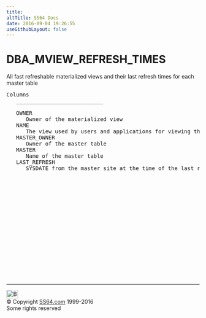```yaml
---
title:
altTitle: SS64 Docs
date: 2016-09-04 19:26:55
useGithubLayout: false
---
```

<!-- #BeginLibraryItem "/Library/head_orad.lbi" --><!-- #EndLibraryItem --><h1>DBA_MVIEW_REFRESH_TIMES </h1><p> All fast refreshable materialized views and their last refresh times for each master table </p> 
 
<pre>Columns
   ___________________________
 
   OWNER
      Owner of the materialized view
   NAME
      The view used by users and applications for viewing the MV
   MASTER_OWNER
      Owner of the master table
   MASTER
      Name of the master table
   LAST_REFRESH
      SYSDATE from the master site at the time of the last refresh

</pre><!-- #BeginLibraryItem "/Library/foot_orad.lbi" --><p>
<!-- oracle-footer -->
<ins class="adsbygoogle" style="display:inline-block;width:300px;height:250px" data-ad-client="ca-pub-6140977852749469" data-ad-slot="4275490898"></ins>
<script>
(adsbygoogle = window.adsbygoogle || []).push({});
</script></p>
<hr>
<div id="bl" class="footer"><a href="DBA_MVIEW_REFRESH_TIMES.html#"><img src="../images/top.png" width="30" height="22" alt="Back to the Top"></a></div>
<div id="br" class="footer, tagline">© Copyright <a href="http://ss64.com/">SS64.com</a> 1999-2016<br>
Some rights reserved</div>
<!-- #EndLibraryItem -->

